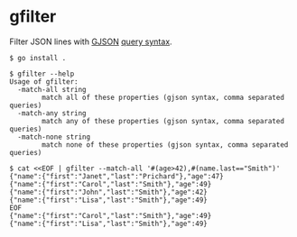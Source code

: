 # gfilter

Filter JSON lines with [GJSON](https://github.com/tidwall/gjson) [query syntax](https://github.com/tidwall/gjson/blob/master/SYNTAX.md).

```shell
$ go install .

$ gfilter --help
Usage of gfilter:
  -match-all string
        match all of these properties (gjson syntax, comma separated queries)
  -match-any string
        match any of these properties (gjson syntax, comma separated queries)
  -match-none string
        match none of these properties (gjson syntax, comma separated queries)

$ cat <<EOF | gfilter --match-all '#(age>42),#(name.last=="Smith")'
{"name":{"first":"Janet","last":"Prichard"},"age":47}
{"name":{"first":"Carol","last":"Smith"},"age":49}
{"name":{"first":"John","last":"Smith"},"age":42}
{"name":{"first":"Lisa","last":"Smith"},"age":49}
EOF
{"name":{"first":"Carol","last":"Smith"},"age":49}
{"name":{"first":"Lisa","last":"Smith"},"age":49}
```
